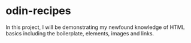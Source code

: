 # odin-recipes

In this project, I will be demonstrating my newfound knowledge of HTML basics including the boilerplate, elements, images and links.